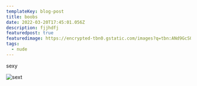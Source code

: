 ```yaml
---
templateKey: blog-post
title: boobs
date: 2022-03-20T17:45:01.056Z
description: fjjhdfj
featuredpost: true
featuredimage: https://encrypted-tbn0.gstatic.com/images?q=tbn:ANd9GcSOPWwMdC2EfVgKaUVQ9vW1S_MQTTH_o3EK2w&usqp=CAU
tags:
  - nude
---
```

sexy

![sext](https://encrypted-tbn0.gstatic.com/images?q=tbn:ANd9GcSOPWwMdC2EfVgKaUVQ9vW1S_MQTTH_o3EK2w&usqp=CAU "sexy")